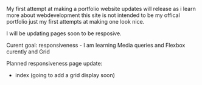 My first attempt at making a portfolio website
updates will release as i learn more about webdevelopment
this site is not intended to be my offical portfolio just my 
first attempts at making one look nice. 

I will be updating pages soon to be resposive.

Curent goal:
responsiveness - I am learning Media queries 
                and Flexbox curently and Grid

Planned responsiveness page update:
- index (going to add a grid display soon)